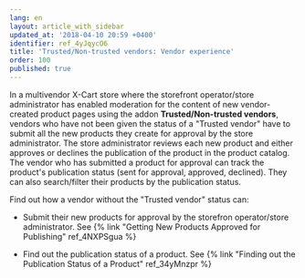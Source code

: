 ```yaml
---
lang: en
layout: article_with_sidebar
updated_at: '2018-04-10 20:59 +0400'
identifier: ref_4yJqycO6
title: 'Trusted/Non-trusted vendors: Vendor experience'
order: 100
published: true
---
```

In a multivendor X-Cart store where the storefront operator/store administrator has enabled moderation for the content of new vendor-created product pages using the addon **Trusted/Non-trusted vendors**, vendors who have not been given the status of a "Trusted vendor" have to submit all the new products they create for approval by the store administrator. The store administrator reviews each new product and either approves or declines the publication of the product in the product catalog. The vendor who has submitted a product for approval can track the product's publication status (sent for approval, approved, declined). They can also search/filter their products by the publication status. 

Find out how a vendor without the "Trusted vendor" status can:

   * Submit their new products for approval by the storefron operator/store administrator. See {% link "Getting New Products Approved for Publishing" ref_4NXPSgua %}
     
   * Find out the publication status of a product. See {% link "Finding out the Publication Status of a Product" ref_34yMnzpr %}
